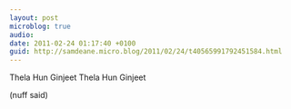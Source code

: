 ```yaml
---
layout: post
microblog: true
audio: 
date: 2011-02-24 01:17:40 +0100
guid: http://samdeane.micro.blog/2011/02/24/t40565991792451584.html
---
```

Thela Hun Ginjeet
Thela
Hun Ginjeet

(nuff said)
